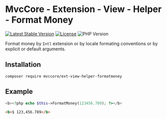 # MvcCore - Extension - View - Helper - Format Money

[![Latest Stable Version](https://img.shields.io/badge/Stable-v5.0.0-brightgreen.svg?style=plastic)](https://github.com/mvccore/ext-view-helper-formatmoney/releases)
[![License](https://img.shields.io/badge/License-BSD%203-brightgreen.svg?style=plastic)](https://mvccore.github.io/docs/mvccore/5.0.0/LICENCE.md)
![PHP Version](https://img.shields.io/badge/PHP->=5.4-brightgreen.svg?style=plastic)

Format money by `Intl` extension or by locale formating conventions or by explicit or default arguments.

## Installation
```shell
composer require mvccore/ext-view-helper-formatmoney
```

## Example
```php
<b><?php echo $this->FormatMoney(123456.789); ?></b>
```
```html
<b>$ 123,456.789</b>
```